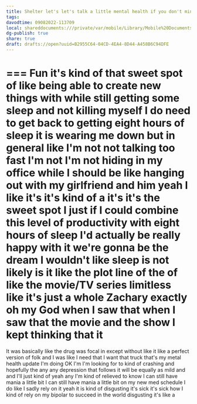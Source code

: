```yaml
---
title: Shelter let's let's talk a little mental health if you don't mind I'll kick it off because it's kind of shirt for me time I I've been hypomanic for a little over a week which is extremely long for me for a manic episode but also I'm sleeping every night you explain for people who don't know the difference between hypomanic and you've talked about being manic a lot but hyper man doesn't come so I'm I'm kind of probably miss using that phrase but what I mean by it is I'm sleeping like 4 to 6 hours a night I'm waking up I'm not overly obsessive but I'm definitely easily easily get like one track mind on like a coding project in a way that I don't when I'm stable and honestly it's been overall very productive I've had a lot of
tags: 
davodtime: 09082022-113709
local: shareddocuments:///private/var/mobile/Library/Mobile%20Documents/iCloud~md~obsidian/Documents/OBSHIDDIAN/drafts/B2955C64-04CD-4EA4-8D44-A458B6C94DFE.md
dg-publish: true
share: true
draft: drafts://open?uuid=B2955C64-04CD-4EA4-8D44-A458B6C94DFE
---
```

===
Fun it's kind of that sweet spot of like being able to create new things with while still getting some sleep and not killing myself I do need to get back to getting eight hours of sleep it is wearing me down but in general like I'm not not talking too fast I'm not I'm not hiding in my office while I should be like hanging out with my girlfriend and him yeah I like it's it's kind of a it's it's the sweet spot I just if I could combine this level of productivity with eight hours of sleep I'd actually be really happy with it we're gonna be the dream I wouldn't like sleep is not likely is it like the plot line of the of like the movie/TV series limitless like it's just a whole Zachary exactly oh my God when I saw that when I saw that the movie and the show I kept thinking that it
===
It was basically like the drug was focal in except without like it like a perfect version of folk and I was like I need that I want that truck that's my metal health update I'm doing OK I'm I'm looking for to kind of crashing and hopefully the any any depression that follows it will be equally as mild and and I'll just kind of yeah any I'm kind of relieved to know I can still have mania a little bit I can still have mania a little bit on my new med schedule I do like I sadly rely on it yeah it is kind of disgusting it's sick it's sick how I kind of rely on my bipolar to succeed in the world disgusting it's like a